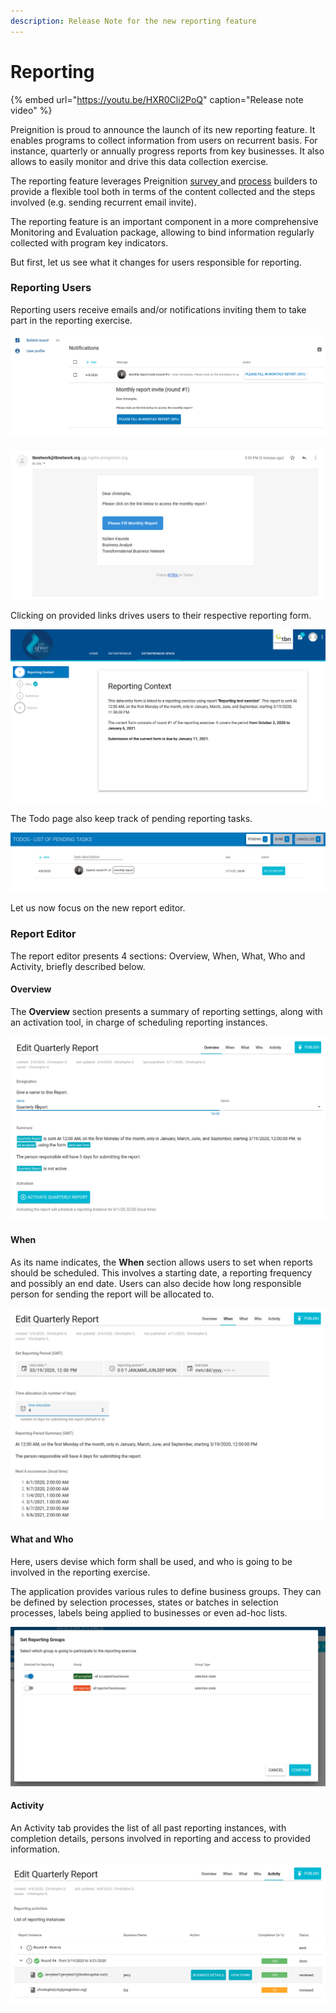 ```yaml
---
description: Release Note for the new reporting feature
---
```


# Reporting

{% embed url="https://youtu.be/HXR0Cli2PoQ" caption="Release note video" %}

Preignition is proud to announce the launch of its new reporting feature. It enables programs to collect  information from users on recurrent basis. For instance, quarterly or annually progress reports from key businesses. It also allows to easily monitor and drive this data collection exercise. 

The reporting feature leverages Preignition [survey ](form-builder/)and [process](process-builder.md) builders to provide a flexible tool both in terms of the content collected and the steps involved \(e.g. sending recurrent email invite\).

The reporting feature is an important component in a more comprehensive Monitoring and Evaluation package, allowing to bind information regularly collected with program key indicators.

But first, let us see what it changes for users responsible for reporting. 

### Reporting Users 

Reporting users receive emails and/or notifications inviting them to take part in the reporting exercise. 

![Example of a notification invite from Entrepreneur space](../.gitbook/assets/image%20%28227%29.png)

![Example of an email invite. Email content can be modified.](../.gitbook/assets/image%20%28169%29.png)

Clicking on provided links drives users to their respective reporting form. 

![First section of a reporting form, providing context to the user. ](../.gitbook/assets/image%20%2861%29.png)

The Todo page also keep track of pending reporting tasks.

![One pending reporting task](../.gitbook/assets/selection_018.png)

Let us now focus on the new report editor. 

### Report Editor

The report editor presents 4 sections: Overview, When, What, Who and Activity, briefly described below.

#### Overview

The **Overview** section presents a summary of reporting settings, along with an activation tool, in charge of scheduling reporting instances. 

![Screenshot of report editor](../.gitbook/assets/image%20%2860%29.png)

#### When

As its name indicates, the **When** section allows users to set when reports should be scheduled. This involves a starting date, a reporting frequency and possibly an end date. Users can also decide how long responsible person for sending the report will be allocated to. 

![Screenshot of report editor When section](../.gitbook/assets/image%20%28146%29.png)

#### What and Who

Here, users devise which form shall be used, and who is going to be involved in the reporting exercise.

The application provides various rules to define business groups. They can be defined by selection processes, states or batches in selection processes, labels being applied to businesses or even ad-hoc lists.

![Select groups of businesses involved in reporting exercise](../.gitbook/assets/image%20%2816%29.png)

#### Activity

An Activity tab provides the list of all past reporting instances, with completion details, persons involved in reporting and access to provided information. 

![List of reporting instances and list of businesses involved](../.gitbook/assets/image%20%284%29.png)



